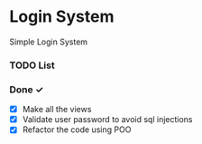 # Login System

Simple Login System

### TODO List

### Done ✓

- [x] Make all the views
- [x] Validate user password to avoid sql injections
- [x] Refactor the code using POO
